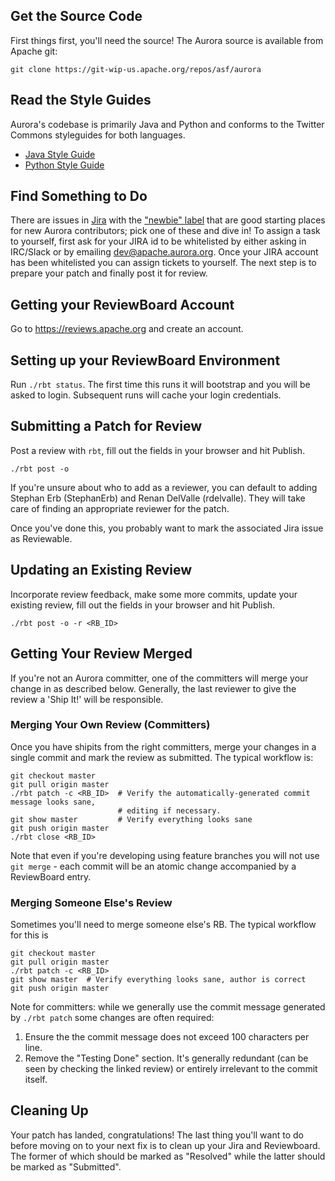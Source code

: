 ## Get the Source Code

First things first, you'll need the source! The Aurora source is available from Apache git:

    git clone https://git-wip-us.apache.org/repos/asf/aurora

Read the Style Guides
---------------------
Aurora's codebase is primarily Java and Python and conforms to the Twitter Commons styleguides for
both languages.

- [Java Style Guide](https://github.com/twitter/commons/blob/master/src/java/com/twitter/common/styleguide.md)
- [Python Style Guide](https://github.com/twitter/commons/blob/master/src/python/twitter/common/styleguide.md)

## Find Something to Do

There are issues in [Jira](https://issues.apache.org/jira/browse/AURORA) with the
["newbie" label](https://issues.apache.org/jira/issues/?jql=project%20%3D%20AURORA%20AND%20labels%20%3D%20newbie%20and%20resolution%3Dunresolved)
that are good starting places for new Aurora contributors; pick one of these and dive in! To assign
a task to yourself, first ask for your JIRA id to be whitelisted by either asking in IRC/Slack or by
emailing dev@apache.aurora.org. Once your JIRA account has been whitelisted you can assign tickets
to yourself. The next step is to prepare your patch and finally post it for review.

## Getting your ReviewBoard Account

Go to https://reviews.apache.org and create an account.

## Setting up your ReviewBoard Environment

Run `./rbt status`. The first time this runs it will bootstrap and you will be asked to login.
Subsequent runs will cache your login credentials.

## Submitting a Patch for Review

Post a review with `rbt`, fill out the fields in your browser and hit Publish.

    ./rbt post -o

If you're unsure about who to add as a reviewer, you can default to adding Stephan Erb (StephanErb) and
Renan DelValle (rdelvalle). They will take care of finding an appropriate reviewer for the patch.

Once you've done this, you probably want to mark the associated Jira issue as Reviewable.

## Updating an Existing Review

Incorporate review feedback, make some more commits, update your existing review, fill out the
fields in your browser and hit Publish.

    ./rbt post -o -r <RB_ID>

## Getting Your Review Merged

If you're not an Aurora committer, one of the committers will merge your change in as described
below. Generally, the last reviewer to give the review a 'Ship It!' will be responsible.

### Merging Your Own Review (Committers)

Once you have shipits from the right committers, merge your changes in a single commit and mark
the review as submitted. The typical workflow is:

    git checkout master
    git pull origin master
    ./rbt patch -c <RB_ID>  # Verify the automatically-generated commit message looks sane,
                            # editing if necessary.
    git show master         # Verify everything looks sane
    git push origin master
    ./rbt close <RB_ID>

Note that even if you're developing using feature branches you will not use `git merge` - each
commit will be an atomic change accompanied by a ReviewBoard entry.

### Merging Someone Else's Review

Sometimes you'll need to merge someone else's RB. The typical workflow for this is

    git checkout master
    git pull origin master
    ./rbt patch -c <RB_ID>
    git show master  # Verify everything looks sane, author is correct
    git push origin master

Note for committers: while we generally use the commit message generated by `./rbt patch` some
changes are often required:

1. Ensure the the commit message does not exceed 100 characters per line.
2. Remove the "Testing Done" section. It's generally redundant (can be seen by checking the linked
  review) or entirely irrelevant to the commit itself.

## Cleaning Up

Your patch has landed, congratulations! The last thing you'll want to do before moving on to your
next fix is to clean up your Jira and Reviewboard. The former of which should be marked as
"Resolved" while the latter should be marked as "Submitted".
